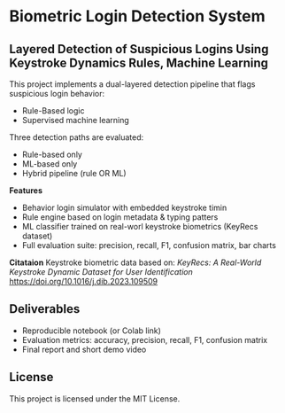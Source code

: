 # Biometric Login Detection System
## Layered Detection of Suspicious Logins Using Keystroke Dynamics Rules, Machine Learning


This project implements a dual-layered detection pipeline that flags suspicious login behavior:
- Rule-Based logic
- Supervised machine learning

Three detection paths are evaluated:
- Rule-based only
- ML-based only
- Hybrid pipeline (rule OR ML)

**Features**
- Behavior login simulator with embedded keystroke timin
- Rule engine based on login metadata & typing patters
- ML classifier trained on real-worl keystroke biometrics (KeyRecs dataset)
- Full evaluation suite: precision, recall, F1, confusion matrix, bar charts

**Citataion**
Keystroke biometric data based on:
_KeyRecs: A Real-World Keystroke Dynamic Dataset for User Identification_
https://doi.org/10.1016/j.dib.2023.109509


## Deliverables
- Reproducible notebook (or Colab link)
- Evaluation metrics: accuracy, precision, recall, F1, confusion matrix
- Final report and short demo video

## License
This project is licensed under the MIT License.
